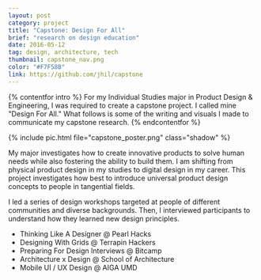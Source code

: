 ```yaml
---
layout: post
category: project
title: "Capstone: Design For All"
brief: "research on design education"
date: 2016-05-12
tag: design, architecture, tech
thumbnail: capstone_nav.png
color: "#F7F58B"
link: https://github.com/jhil/capstone
---
```


{% contentfor intro %}
For my Individual Studies major in Product Design & Engineering, I was required to create a capstone project. I called mine "Design For All." What follows is some of the writing and visuals I made to communicate my capstone research.
{% endcontentfor %}

{% include pic.html file="capstone_poster.png" class="shadow" %}

My major investigates how to create innovative products to solve human needs while also fostering the ability to build them. I am shifting from physical product design in my studies to digital design in my career. This project investigates how best to introduce universal product design concepts to people in tangential fields.

I led a series of design workshops targeted at people of different communities and diverse backgrounds. Then, I interviewed participants to understand how they learned new design principles.

- Thinking Like A Designer @ Pearl Hacks
- Designing With Grids @ Terrapin Hackers
- Preparing For Design Interviews @ Bitcamp
- Architecture x Design @ School of Architecture
- Mobile UI / UX Design @ AIGA UMD


<!-- {% include pic.html file="capstone_about.png" %} -->

<!-- {% include pic.html file="capstone_workshops.png" %} -->
